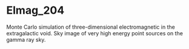 # Elmag_204
Monte Carlo simulation of three-dimensional electromagnetic in the extragalactic void. Sky image of very high energy point sources on the gamma ray sky.
